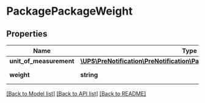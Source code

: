 # PackagePackageWeight

## Properties
Name | Type | Description | Notes
------------ | ------------- | ------------- | -------------
**unit_of_measurement** | [**\UPS\PreNotification\PreNotification\PackageWeightUnitOfMeasurement**](PackageWeightUnitOfMeasurement.md) |  | 
**weight** | **string** | Packages weight. | 

[[Back to Model list]](../../README.md#documentation-for-models) [[Back to API list]](../../README.md#documentation-for-api-endpoints) [[Back to README]](../../README.md)

